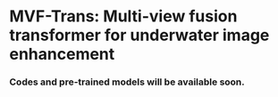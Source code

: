 
# MVF-Trans: Multi-view fusion transformer for underwater image enhancement

### Codes and pre-trained models will be available soon.
